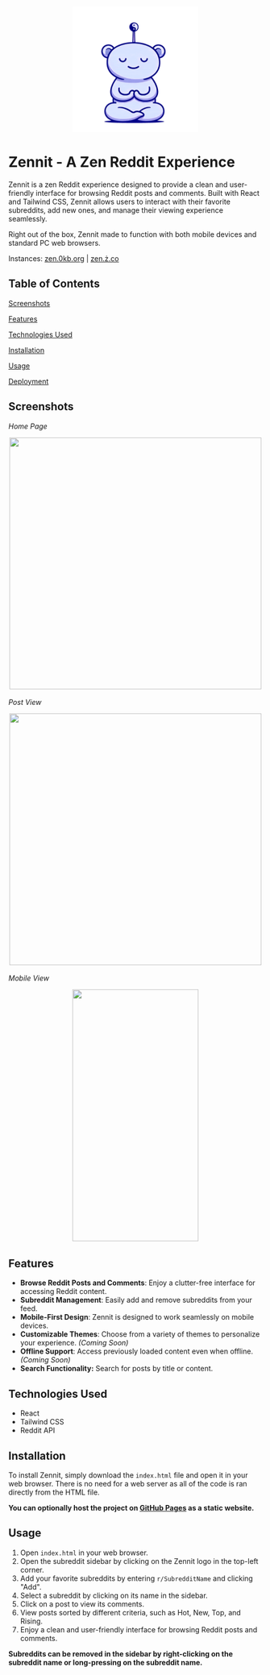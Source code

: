 <p align="center"><img src="assets\favicon\favicon.svg" height="250" width="250"/></p>

# Zennit - A Zen Reddit Experience

Zennit is a zen Reddit experience designed to provide a clean and user-friendly interface for browsing Reddit posts and comments. Built with React and Tailwind CSS, Zennit allows users to interact with their favorite subreddits, add new ones, and manage their viewing experience seamlessly.

Right out of the box, Zennit made to function with both mobile devices and standard PC web browsers.

Instances: [zen.0kb.org](https://zen.0kb.org/) | [zen.ż.co](https://zen.ż.co/)

## Table of Contents

[Screenshots](#screenshots)

[Features](#features)

[Technologies Used](#technologies-used)

[Installation](#installation)

[Usage](#usage)

[Deployment](#deployment)

## Screenshots

*Home Page*
<p align="center"><img src="assets\screenshots\home.png" height="500" width="500"/></p>

*Post View*
<p align="center"><img src="assets\screenshots\post.png" height="500" width="500"/></p>

*Mobile View*
<p align="center"><img src="assets\screenshots\mobile.png" height="500" width="250"/></p>

## Features

- **Browse Reddit Posts and Comments**: Enjoy a clutter-free interface for accessing Reddit content.
- **Subreddit Management**: Easily add and remove subreddits from your feed.
- **Mobile-First Design**: Zennit is designed to work seamlessly on mobile devices.
- **Customizable Themes**: Choose from a variety of themes to personalize your experience. _(Coming Soon)_
- **Offline Support**: Access previously loaded content even when offline. _(Coming Soon)_
- **Search Functionality:** Search for posts by title or content.

## Technologies Used

- React
- Tailwind CSS
- Reddit API

## Installation

To install Zennit, simply download the `index.html` file and open it in your web browser. There is no need for a web server as all of the code is ran directly from the HTML file.

**You can optionally host the project on [GitHub Pages](https://pages.github.com/) as a static website.**

## Usage
1. Open `index.html` in your web browser.
2. Open the subreddit sidebar by clicking on the Zennit logo in the top-left corner.
3. Add your favorite subreddits by entering `r/SubredditName` and clicking "Add".
4. Select a subreddit by clicking on its name in the sidebar.
5. Click on a post to view its comments.
6. View posts sorted by different criteria, such as Hot, New, Top, and Rising.
7. Enjoy a clean and user-friendly interface for browsing Reddit posts and comments.

__Subreddits can be removed in the sidebar by right-clicking on the subreddit name or long-pressing on the subreddit name.__